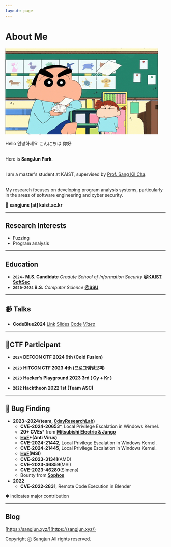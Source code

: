 ```yaml
---
layout: page
---
```


# About Me

<img src="/jjangu.gif" class="floatpic">

Hello 안녕하세요 こんにちは 你好<br><br>

Here is **SangJun Park**.<br><br>

I am a master's student at KAIST, supervised by [Prof. Sang Kil Cha](https://softsec.kaist.ac.kr/~sangkilc/).<br><br>

My research focuses on developing program analysis systems, particularly in the areas of software engineering and cyber security.<br>

<div style="clear: both;"></div>

📧 **sangjuns [at] kaist.ac.kr**

---

## Research Interests

- Fuzzing
- Program analysis

---

## Education

- **`2024~` M.S. Candidate** *Gradute School of Information Security* [**@KAIST SoftSec**](https://softsec.kaist.ac.kr/)
- **`2020~2024` B.S.** *Computer Science* [**@SSU**](http://cse.ssu.ac.kr/)

---

## **📹 Talks**
- **CodeBlue2024** [Link](https://note.com/code_blue/n/n994e308f2f26/) [Slides](https://github.com/0dayResearchLab/msFuzz/blob/master/CODEBLUE2024.pdf) [Code](https://github.com/0dayResearchLab/msFuzz) [_Video_](https://www.youtube.com/watch?v=90ET7F3-T7I)

---

## 🧾CTF Participant

- **`2024`** **DEFCON CTF 2024 9th (Cold Fusion)**

- **`2023`** **HITCON CTF 2023 4th (프로그램털모찌)**

- **`2023`** **Hacker’s Playground 2023 3rd ( Cy + Kr )**

- **`2022` Hacktheon 2022 1st (Team ASC)**


---

## 📝 Bug Finding

- **2023~2024(team, [0dayResearchLab](https://github.com/0dayResearchLab))**
    - **CVE-2024-20653***, Local Privilege Escalation in Windows Kernel.
    - **20+ CVEs*** from [**Mitsubishi Electric & Jungo**](https://www.cisa.gov/news-events/ics-advisories/icsa-24-135-04)
    - **[HoF](https://www.escanav.com/en/support/eScan-hall-of-fame.asp)*(Anti Virus)**
    - **CVE-2024-21442**, Local Privilege Escalation in Windows Kernel.
    - **CVE-2024-21445**, Local Privilege Escalation in Windows Kernel.
    - **[HoF](https://csr.msi.com/global/product-security-advisories)(MSI)**
    - **CVE-2023-31341**(AMD)
    - **CVE-2023-46859**(MSI)
    - **CVE-2023-46280**(Simens)
    - Bounty from [**Sophos**](https://www.sophos.com/en-us)
- **2022**
    - **CVE-2022-2831**, Remote Code Execution in Blender

✱ indicates major contribution

---

## Blog

[https://sangjun.xyz/](https://sangjun.xyz/)<br>

Copyright ⓒ Sangjun All rights reserved.
<br>

